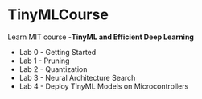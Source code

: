 # TinyMLCourse
Learn MIT course -**TinyML and Efficient Deep Learning**

* Lab 0 - Getting Started
* Lab 1 - Pruning
* Lab 2 - Quantization
* Lab 3 - Neural Architecture Search
* Lab 4 - Deploy TinyML Models on Microcontrollers